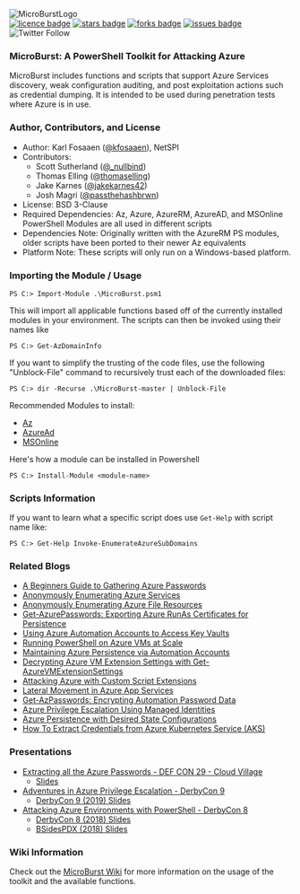 ![MicroBurstLogo](https://notpayloads.blob.core.windows.net/images/Microburst_Github.png) 
<br> 
[![licence badge]][licence] 
[![stars badge]][stars] 
[![forks badge]][forks] 
[![issues badge]][issues]
![Twitter Follow](https://img.shields.io/twitter/follow/kfosaaen.svg?style=social)


[licence badge]:https://img.shields.io/badge/license-New%20BSD-blue.svg
[stars badge]:https://img.shields.io/github/stars/NetSPI/MicroBurst.svg
[forks badge]:https://img.shields.io/github/forks/NetSPI/MicroBurst.svg
[issues badge]:https://img.shields.io/github/issues/NetSPI/MicroBurst.svg


[licence]:https://github.com/NetSPI/MicroBurst/blob/master/LICENSE.txt
[stars]:https://github.com/NetSPI/MicroBurst/stargazers
[forks]:https://github.com/NetSPI/MicroBurst/network
[issues]:https://github.com/NetSPI/MicroBurst/issues


### MicroBurst: A PowerShell Toolkit for Attacking Azure

MicroBurst includes functions and scripts that support Azure Services discovery, weak configuration auditing, and post exploitation actions such as credential dumping. It is intended to be used during penetration tests where Azure is in use.

### Author, Contributors, and License
* Author: Karl Fosaaen ([@kfosaaen](https://twitter.com/kfosaaen)), NetSPI
* Contributors: 
	* Scott Sutherland ([@_nullbind](https://twitter.com/_nullbind))
	* Thomas Elling ([@thomaselling](https://twitter.com/thomas_elling))
	* Jake Karnes ([@jakekarnes42](https://twitter.com/jakekarnes42))
	* Josh Magri ([@passthehashbrwn](https://twitter.com/passthehashbrwn))
* License: BSD 3-Clause
* Required Dependencies: Az, Azure, AzureRM, AzureAD, and MSOnline PowerShell Modules are all used in different scripts
* Dependencies Note: Originally written with the AzureRM PS modules, older scripts have been ported to their newer Az equivalents
* Platform Note: These scripts will only run on a Windows-based platform.

### Importing the Module / Usage
	PS C:> Import-Module .\MicroBurst.psm1
This will import all applicable functions based off of the currently installed modules in your environment. The scripts can then be invoked using their names like
```
PS C:> Get-AzDomainInfo
```

If you want to simplify the trusting of the code files, use the following "Unblock-File" command to recursively trust each of the downloaded files:

	PS C:> dir -Recurse .\MicroBurst-master | Unblock-File

Recommended Modules to install:
* <a href="https://docs.microsoft.com/en-us/powershell/azure/new-azureps-module-az?view=azps-3.6.1">Az</a>
* <a href="https://docs.microsoft.com/en-us/powershell/module/azuread/?view=azureadps-2.0">AzureAd</a>
* <a href="https://docs.microsoft.com/en-us/powershell/module/msonline/?view=azureadps-1.0">MSOnline</a>

Here's how a module can be installed in Powershell
```
PS C:> Install-Module <module-name>
```
### Scripts Information
If you want to learn what a specific script does use `Get-Help` with script name like:
```
PS C:> Get-Help Invoke-EnumerateAzureSubDomains
```

### Related Blogs
* <a href="https://blog.netspi.com/a-beginners-guide-to-gathering-azure-passwords/">A Beginners Guide to Gathering Azure Passwords</a>
* <a href="https://blog.netspi.com/enumerating-azure-services/">Anonymously Enumerating Azure Services</a>
* <a href="https://blog.netspi.com/anonymously-enumerating-azure-file-resources/">Anonymously Enumerating Azure File Resources</a>
* <a href="https://blog.netspi.com/exporting-azure-runas-certificates/">Get-AzurePasswords: Exporting Azure RunAs Certificates for Persistence</a>
* <a href="https://blog.netspi.com/azure-automation-accounts-key-stores">Using Azure Automation Accounts to Access Key Vaults</a>
* <a href="https://blog.netspi.com/running-powershell-scripts-on-azure-vms">Running PowerShell on Azure VMs at Scale</a>
* <a href="https://blog.netspi.com/maintaining-azure-persistence-via-automation-accounts/">Maintaining Azure Persistence via Automation Accounts</a>
* <a href="https://blog.netspi.com/decrypting-azure-vm-extension-settings-with-get-azurevmextensionsettings/">Decrypting Azure VM Extension Settings with Get-AzureVMExtensionSettings</a>
* <a href="https://blog.netspi.com/attacking-azure-with-custom-script-extensions/">Attacking Azure with Custom Script Extensions</a>
* <a href="https://blog.netspi.com/lateral-movement-azure-app-services/">Lateral Movement in Azure App Services</a>
* <a href="https://blog.netspi.com/encrypting-password-data-in-get-azpasswords/">Get-AzPasswords: Encrypting Automation Password Data</a>
* <a href="https://blog.netspi.com/azure-privilege-escalation-using-managed-identities/">Azure Privilege Escalation Using Managed Identities</a>
* <a href="https://www.netspi.com/blog/technical/cloud-penetration-testing/azure-persistence-with-desired-state-configurations/">Azure Persistence with Desired State Configurations</a>
* <a href="https://www.netspi.com/blog/technical/cloud-penetration-testing/extract-credentials-from-azure-kubernetes-service/">How To Extract Credentials from Azure Kubernetes Service (AKS)</a>

### Presentations
* <a href="https://youtu.be/CUTwkuiRgqg">Extracting all the Azure Passwords - DEF CON 29 - Cloud Village</a>
  - <a href="https://notpayloads.blob.core.windows.net/slides/ExtractingalltheAzurePasswords.pdf">Slides</a>
* <a href="https://www.youtube.com/watch?v=EYtw-XPml0w">Adventures in Azure Privilege Escalation - DerbyCon 9</a>
  - <a href="https://notpayloads.blob.core.windows.net/slides/Azure-PrivEsc-DerbyCon9.pdf">DerbyCon 9 (2019) Slides</a>
* <a href="https://www.youtube.com/watch?v=IdORwgxDpkw">Attacking Azure Environments with PowerShell - DerbyCon 8</a>
  - <a href="https://www.slideshare.net/kfosaaen/derbycon-8-attacking-azure-environments-with-powershell">DerbyCon 8 (2018) Slides</a>
  - <a href="https://www.slideshare.net/kfosaaen/bsides-portland-attacking-azure-environments-with-powershell">BSidesPDX (2018) Slides</a>
	
### Wiki Information
Check out the [MicroBurst Wiki](https://github.com/NetSPI/MicroBurst/wiki) for more information on the usage of the toolkit and the available functions.
